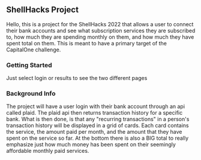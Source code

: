## ShellHacks Project

Hello, this is a project for the ShellHacks 2022 that allows a user to connect their bank accounts and see what subscription services they are subscribed to, how much they are spending monthly on them, and how much they have spent total on them. This is meant to have a primary target of the CapitalOne challenge.

### Getting Started

Just select login or results to see the two different pages

### Background Info

The project will have a user login with their bank account through an api called plaid. The plaid api then returns transaction history for a specific bank. What is then done, is that any "recurring transactions" in a person's transaction history will be displayed in a grid of cards. Each card contains the service, the amount paid per month, and the amount that they have spent on the service so far. At the bottom there is also a BIG total to really emphasize just how much money has been spent on their seemingly affordable monthly paid services.
